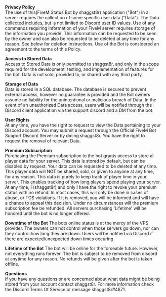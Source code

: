 **Privacy Policy**<br>
The use of this(FiveM Status Bot by shaggst8r) application ("Bot") in a server requires the collection of some specific user data ("Data"). The Data collected includes, but is not limited to Discord user ID values. Use of any commands requiring information of your FiveM server requires storage of the information you provide. This information can be requested to be seen by the owner and can also be requested to be deleted at any time for any reason. See below for deletion instructions. Use of the Bot is considered an agreement to the terms of this Policy.

**Access to Stored Data**<br>
Access to Stored Data is only permitted to shaggst8r, and only in the scope required for the development, testing, and implementation of features for the bot. Data is not sold, provided to, or shared with any third party.

**Storage of Data**<br>
Data is stored in a SQL database. The database is secured to prevent external access, however no guarantee is provided and the Bot owners assume no liability for the unintentional or malicious breach of Data. In the event of an unauthorized Data access, users will be notified through the Discord client application via the support discord and a DM from the bot.

**User Rights**<br>
At any time, you have the right to request to view the Data pertaining to your Discord account. You may submit a request through the Official FiveM Bot Support Discord Server or by dming shaggst8r. You have the right to request the removal of relevant Data.

**Premium Subscription**<br>
Purchasing the Premium subscription to the bot grants access to store all player data for your server. This data is stored by default, but can be disabled by request. Your data can be requested to be deleted at any time. This player data will NOT be shared, sold, or given to anyone at any time, for any reason. This data is purely to keep track of player time in your server. This enables tracking of how long players spend playing your server. At any time, I (shaggst8r) and only I have the right to revoke your premium status with no refund. In most cases, this will only be done in cases of abuse, or TOS violations. If it is removed, you will be informed and will have a chance to appeal this decision. Under no circumstances will the premium subscription fee be refunded. All servers purchasing 'Lifetime' will be honored until the bot is no longer offered. 

**Downtime of the Bot**
The bots online status is at the mercy of the VPS provider. The owners can not control when those servers go down, nor can they control how long they are down. Users will be notified via Discord if there are expected/unexpected down times occuring. 

**Lifetime of the Bot**
The bot will be online for the forseable future. However, not everything runs forever. The bot is subject to be removed from discord at anytime for any reason. No refunds will be given after the bot is taken offline. 

**Questions**<br>
If you have any questions or are concerned about what data might be being stored from your account contact shaggst8r. For more information check the Discord Terms Of Service or message shaggst8r#4871.
